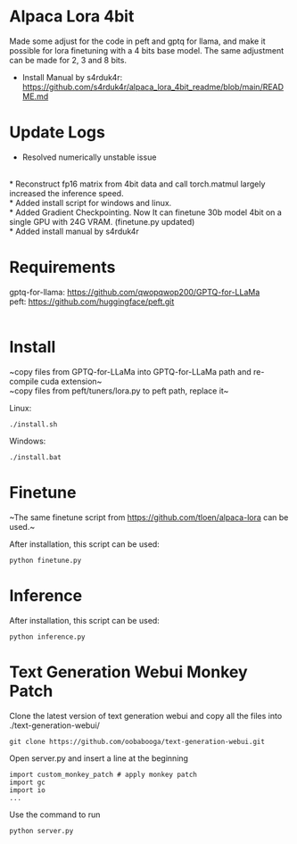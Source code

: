 # Alpaca Lora 4bit
Made some adjust for the code in peft and gptq for llama, and make it possible for lora finetuning with a 4 bits base model. The same adjustment can be made for 2, 3 and 8 bits.
<br>
* Install Manual by s4rduk4r: https://github.com/s4rduk4r/alpaca_lora_4bit_readme/blob/main/README.md

# Update Logs
* Resolved numerically unstable issue
<br>
* Reconstruct fp16 matrix from 4bit data and call torch.matmul largely increased the inference speed.
<br>
* Added install script for windows and linux.
<br>
* Added Gradient Checkpointing. Now It can finetune 30b model 4bit on a single GPU with 24G VRAM. (finetune.py updated)
<br>
* Added install manual by s4rduk4r
<br>

# Requirements
gptq-for-llama: https://github.com/qwopqwop200/GPTQ-for-LLaMa<br>
peft: https://github.com/huggingface/peft.git<br>
<br>

# Install
~copy files from GPTQ-for-LLaMa into GPTQ-for-LLaMa path and re-compile cuda extension~<br>
~copy files from peft/tuners/lora.py to peft path, replace it~<br>

Linux:

```
./install.sh
```

Windows:

```
./install.bat
```

# Finetune
~The same finetune script from https://github.com/tloen/alpaca-lora can be used.~<br>

After installation, this script can be used:

```
python finetune.py
```

# Inference

After installation, this script can be used:

```
python inference.py
```

# Text Generation Webui Monkey Patch

Clone the latest version of text generation webui and copy all the files into ./text-generation-webui/
```
git clone https://github.com/oobabooga/text-generation-webui.git
```

Open server.py and insert a line at the beginning
```
import custom_monkey_patch # apply monkey patch
import gc
import io
...
```

Use the command to run

```
python server.py
```

